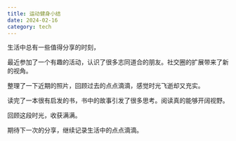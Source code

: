 ```yaml
---
title: 运动健身小结
date: 2024-02-16
category: tech
---
```


生活中总有一些值得分享的时刻，

最近参加了一个有趣的活动，认识了很多志同道合的朋友。社交圈的扩展带来了新的视角。

整理了一下近期的照片，回顾过去的点点滴滴，感觉时光飞逝却又充实。

读完了一本很有启发的书，书中的故事引发了很多思考。阅读真的能够开阔视野。

回顾这段时光，收获满满。

期待下一次的分享，继续记录生活中的点点滴滴。